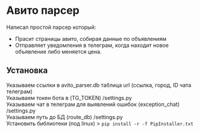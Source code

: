 # Авито парсер

Написал простой парсер который:
- Прасит страницы авито, собирая данные по объявлениям
- Отправляет уведомления в телеграм, когда находит новое объявление либо меняется цена.

## Установка

Указываем ссылки в avito_parser.db таблица url (ссылка, город, ID чата телеграм)<br>
Указываем токен бота в (TG_TOKEN) /settings.py<br>
Указываем чат в телеграм для выявлений ошибок (exception_chat) /settings.py<br>
Указываем путь до БД (route_db) /settings.py<br>
Установить библиотеки (под linux) > `pip install -r -f PipInstaller.txt`
